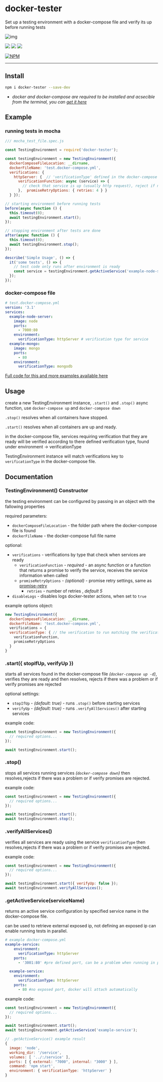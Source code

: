 # docker-tester 

Set up a testing environment with a docker-compose file and verify its up before running tests

![img](https://i.imgur.com/z5ozgeC.jpg)

[![](https://img.shields.io/npm/v/docker-tester.svg?style=for-the-badge)](https://www.npmjs.com/package/docker-tester)
[![](https://img.shields.io/david/mintzo/docker-tester.svg?style=for-the-badge)](https://www.npmjs.com/package/docker-tester)
![](https://img.shields.io/npm/l/docker-tester.svg?style=for-the-badge)

[![NPM](https://nodei.co/npm/docker-tester.png)](https://nodei.co/npm/docker-tester/)

-----------
## Install

```sh
npm i docker-tester --save-dev
```
*  _docker and docker-compose are required to be installed and acsecible from the terminal, you can [get it here](https://docs.docker.com/compose/install/)_

## Example
### running tests in mocha
```js
/// mocha_test_file.spec.js

const TestingEnvironment = require('docker-tester');

const testingEnvironment = new TestingEnvironment({
  dockerComposeFileLocation: __dirname,
  dockerFileName: 'test.docker-compose.yml',
  verifications: { 
    httpServer: {  // 'verificationType' defined in the docker-compose file
      verificationFunction: async (service) => { 
        // check that service is up (usually http request), reject if not ready
      },  promiseRetryOptions: { retries: 4 } }
  } });

// starting environment before running tests
before(async function () {
  this.timeout(0);
  await testingEnvironment.start();
});

// stopping environment after tests are done
after(async function () {
  this.timeout(0);
  await testingEnvironment.stop();
});

describe('Simple Usage', () => {
  it('some tests', () => {
    // test code only runs after environment is ready
    const service = testingEnvironment.getActiveService('example-node-server') // getting service configuration  
  });
});
```
### docker-compose file
```yaml
# test.docker-compose.yml
version: '3.1'
services:
  example-node-server:
    image: node
    ports:
      - 7000:80
    environment:
      verificationType: httpServer # verification type for service 
  example-mongo:
    image: mongo
    ports:
      - 80
    environment:
      verificationType: mongodb
```

[Full code for this and more examples available here](https://github.com/mintzo/docker-tester-examples)

## Usage
create a new TestingEnvironment instance, ```.start()``` and ```.stop()``` async function, use ```docker-compose up``` and ```docker-compose down```

```.stop()``` resolves when all containers have stopped.

```.start()``` resolves when all containers are up and ready.

in the docker-compose file, services requiring verification that they are ready will be verified according to there defined verification type, found under environment -> verificationType

TestingEnvironment instance will match verifications key to ```verificationType``` in the docker-compose file.


## Documentation
### TestingEnvironment() Constructor
the testing environment can be configured by passing in an object with the fallowing properties

required parameters:
* ```dockerComposeFileLocation``` - the folder path where the docker-compose file is found
* ```dockerFileName``` - the docker-compose full file name

optional:

* ```verifications``` - verifications by type that check when services are ready
  * ```verificationFunction``` - *required* - an async function or a function that returns a promise to verify the service, receives the service information when called
  * ```promiseRetryOptions``` - _(optional)_ - promise retry settings, same as [promise-retry](https://www.npmjs.com/package/promise-retry)
    * ```retries``` - number of retries , _default 5_
* ```disableLogs``` - disables logs docker-tester actions, when set to ```true```

example options object:
```js
new TestingEnvironment({
  dockerComposeFileLocation: __dirname,
  dockerFileName: 'test.docker-compose.yml',
  verifications = {
  verificationType: { // the verification to run matching the verificationType in the docker-compose file
    verificationFunction,
    promiseRetryOptions
  }
}
```

### .start({ stopIfUp, verifyUp })
starts all services found in the docker-compose file _(``docker-compose up -d``)_, verifies they are ready and then resolves, rejects if there was a problem or if verify promises are rejected

optional settings:

* ```stopIfUp``` - _(default: true)_  - runs ```.stop()``` before starting services
* ```verifyUp``` - _(default: true)_ - runs ```.verifyAllServices()``` after starting services

example code:
```js
const testingEnvironment = new TestingEnvironment({
  // required options...
});

await testingEnvironment.start();
```

### .stop()
stops all services running services _(``docker-compose down``)_ then resolves,rejects if there was a problem or if verify promises are rejected.

example code:
```js
const testingEnvironment = new TestingEnvironment({
  // required options...
});

await testingEnvironment.start();
await testingEnvironment.stop();
```

### .verifyAllServices()
verifies all services are ready using the service ```verificationType``` then resolves,rejects if there was a problem or if verify promises are rejected.

example code:
```js
const testingEnvironment = new TestingEnvironment({
  // required options...
});

await testingEnvironment.start({ verifyUp: false });
await testingEnvironment.verifyAllServices();
```


### .getActiveService(serviceName)
returns an active service configuration by specified service name in the docker-compose file.

can be used to retrieve external exposed ip, not defining an exposed ip can enable running tests in parallel.

```yaml
# example docker-compose.yml
example-service:
    environment:
      verificationType: httpServer
    ports:
      - '3001:80' #pre defined port, can be a problem when running in parallel

  example-service:
    environment:
      verificationType: httpServer
    ports:
      - 80 #no exposed port, docker will attach automatically
```

example code:
```js
const testingEnvironment = new TestingEnvironment({
  // required options...
});

await testingEnvironment.start();
await testingEnvironment.getActiveService('example-service');

// .getActiveService() example result 
{ 
  image: 'node',
  working_dir: '/service',
  volumes: [ '../:/service' ],
  ports: [ { external: "7000", internal: "3000" } ],
  command: 'npm start',
  environment: { verificationType: 'httpServer' } 
}
```

